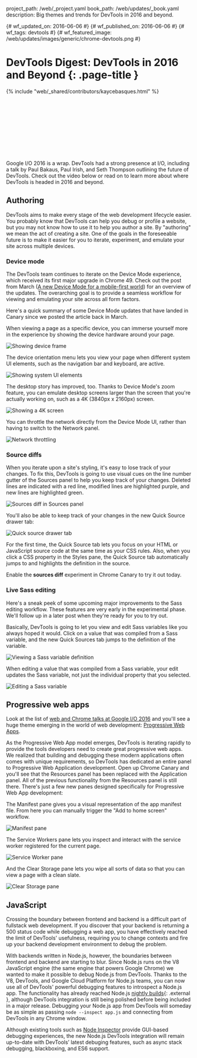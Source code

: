 project_path: /web/_project.yaml
book_path: /web/updates/_book.yaml
description: Big themes and trends for DevTools in 2016 and beyond.

{# wf_updated_on: 2016-06-06 #}
{# wf_published_on: 2016-06-06 #}
{# wf_tags: devtools #}
{# wf_featured_image: /web/updates/images/generic/chrome-devtools.png #}

# DevTools Digest: DevTools in 2016 and Beyond {: .page-title }

{% include "web/_shared/contributors/kaycebasques.html" %}

<div class="video-wrapper">
  <iframe class="devsite-embedded-youtube-video" data-video-id="x8u0n4dT-WI"
          data-autohide="1" data-showinfo="0" frameborder="0" allowfullscreen>
  </iframe>
</div>

Google I/O 2016 is a wrap. DevTools had a strong presence at I/O, including a talk by Paul Bakaus, Paul Irish, and Seth Thompson outlining the future of DevTools. Check out the video below or read on to learn more about where DevTools is headed in 2016 and beyond.

## Authoring

DevTools aims to make every stage of the web development lifecycle easier. You probably know that DevTools can help you debug or profile a website, but you may not know how to use it to help you author a site. By "authoring" we mean the act of creating a site. One of the goals in the foreseeable future is to make it easier for you to iterate, experiment, and emulate your site across multiple devices. 

### Device mode

The DevTools team continues to iterate on the Device Mode experience, which received its first major upgrade in Chrome 49. Check out the post from March ([A new Device Mode for a mobile-first world](/web/updates/2016/03/device-mode-v2)) for an overview of the updates. The overarching goal is to provide a seamless workflow for viewing and emulating your site across all form factors. 

Here's a quick summary of some Device Mode updates that have landed in Canary since we posted the article back in March. 

When viewing a page as a specific device, you can immerse yourself more in the experience by showing the device hardware around your page. 

![Showing device frame](/web/updates/images/2016/06/device-frame.png)

The device orientation menu lets you view your page when different system UI elements, such as the navigation bar and keyboard, are active.

![Showing system UI elements](/web/updates/images/2016/06/system-ui.png)

The desktop story has improved, too. Thanks to Device Mode's zoom feature, you can emulate desktop screens larger than the screen that you're actually working on, such as a 4K (3840px x 
2160px) screen. 

![Showing a 4K screen](/web/updates/images/2016/06/4k.png)

You can throttle the network directly from the Device Mode UI, rather than having to switch to the Network panel. 

![Network throttling](/web/updates/images/2016/06/throttling.png)

### Source diffs

When you iterate upon a site's styling, it's easy to lose track of your changes. To fix this, DevTools is going to use visual cues on the line number gutter of the Sources panel to help you keep track of your changes. Deleted lines are indicated with a red line, modified lines are highlighted purple, and new lines are highlighted green. 

![Sources diff in Sources panel](/web/updates/images/2016/06/sources-diff.png)

You'll also be able to keep track of your changes in the new Quick Source drawer tab:

![Quick source drawer tab](/web/updates/images/2016/06/quick-source.png)

For the first time, the Quick Source tab lets you focus on your HTML or JavaScript source code at the same time as your CSS rules. Also, when you click a CSS property in the Styles pane, the Quick Source tab automatically jumps to and highlights the definition in the source. 

Enable the **sources diff** experiment in Chrome Canary to try it out today.  

### Live Sass editing

Here's a sneak peek of some upcoming major improvements to the Sass editing workflow. These features are very early in the experimental phase. We'll follow up in a later post when they're ready for you to try out. 

Basically, DevTools is going to let you view and edit Sass variables like you always hoped it would. Click on a value that was compiled from a Sass variable, and the new Quick Sources tab jumps to the definition of the variable. 

![Viewing a Sass variable definition](/web/updates/images/2016/06/sass-view.gif)

When editing a value that was compiled from a Sass variable, your edit updates the Sass variable, not just the individual property that you selected.

![Editing a Sass variable](/web/updates/images/2016/06/sass-edit.gif)

## Progressive web apps

Look at the list of [web and Chrome talks at Google I/O 2016](https://www.youtube.com/playlist?list=PLNYkxOF6rcIDz1TzmmMRBC-kd8zPRTQIP) and you'll see a huge theme emerging in the world of web development: [Progressive Web Apps](/web/progressive-web-apps/).

As the Progressive Web App model emerges, DevTools is iterating rapidly to provide the tools developers need to create great progressive web apps. We realized that building and debugging these modern applications often comes with unique requirements, so DevTools has dedicated an entire panel to Progressive Web Application development. Open up Chrome Canary and you'll see that the Resources panel has been replaced with the Application panel. All of the previous functionality from the Resources panel is still there. There's just a few new panes designed specifically for Progressive Web App development:

The Manifest pane gives you a visual representation of the app manifest file. From here you can manually trigger the "Add to home screen" workflow. 

![Manifest pane](/web/updates/images/2016/06/manifest.png)

The Service Workers pane lets you inspect and interact with the service worker registered for the current page. 

![Service Worker pane](/web/updates/images/2016/06/service-worker.png)

And the Clear Storage pane lets you wipe all sorts of data so that you can view a page with a clean slate. 

![Clear Storage pane](/web/updates/images/2016/06/clear-storage.png)

## JavaScript

Crossing the boundary between frontend and backend is a difficult part of fullstack web development. If you discover that your backend is returning a 500 status code while debugging a web app, you have effectively reached the limit of DevTools' usefulness, requiring you to change contexts and fire up your backend development environment to debug the problem.

With backends written in Node.js, however, the boundaries between frontend and backend are starting to blur. Since Node.js runs on the V8 JavaScript engine (the same engine that powers Google Chrome) we wanted to make it possible to debug Node.js from DevTools. Thanks to the V8, DevTools, and Google Cloud Platform for Node.js teams, you can now use all of DevTools' powerful debugging features to introspect a Node.js app. The functionality has already reached Node.js [nightly builds](https://nodejs.org/download/nightly/){: .external }, although DevTools integration is still being polished before being included in a major release. Debugging your Node.js app from DevTools will someday be as simple as passing `node --inspect app.js` and connecting from DevTools in any Chrome window.

Although existing tools such as [Node Inspector](https://github.com/node-inspector/node-inspector) provide GUI-based debugging experiences, the new Node.js DevTools integration will remain up-to-date with DevTools’ latest debuging features, such as async stack debugging, blackboxing, and ES6 support.


